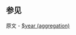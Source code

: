 

## 参见

原文 - [$year (aggregation)]( https://docs.mongodb.com/manual/reference/operator/aggregation/year/ )

